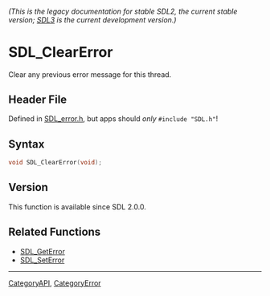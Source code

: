 ###### (This is the legacy documentation for stable SDL2, the current stable version; [SDL3](https://wiki.libsdl.org/SDL3/) is the current development version.)
# SDL_ClearError

Clear any previous error message for this thread.

## Header File

Defined in [SDL_error.h](https://github.com/libsdl-org/SDL/blob/SDL2/include/SDL_error.h), but apps should _only_ `#include "SDL.h"`!

## Syntax

```c
void SDL_ClearError(void);

```

## Version

This function is available since SDL 2.0.0.

## Related Functions

* [SDL_GetError](SDL_GetError)
* [SDL_SetError](SDL_SetError)

----
[CategoryAPI](CategoryAPI), [CategoryError](CategoryError)


